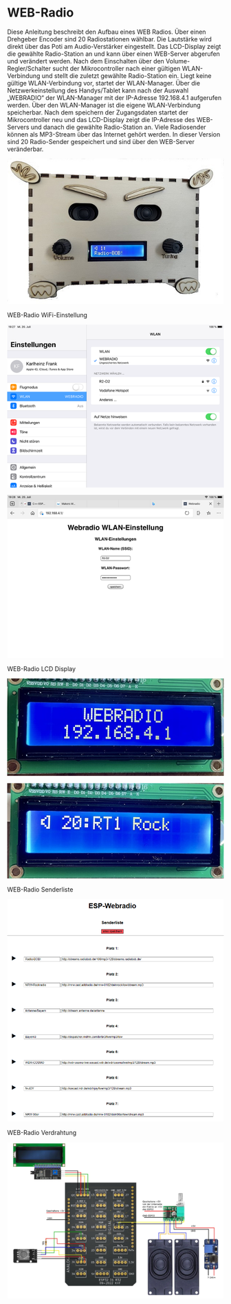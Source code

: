 # WEB-Radio
Diese Anleitung beschreibt den Aufbau eines WEB Radios. Über einen Drehgeber Encoder sind 20 Radiostationen wählbar. 
Die Lautstärke wird direkt über das Poti am Audio-Verstärker eingestellt. Das LCD-Display zeigt die gewählte Radio-Station 
an und kann über einen WEB-Server abgerufen und verändert werden. Nach dem Einschalten über den Volume-Regler/Schalter sucht 
der Mikrocontroller nach einer gültigen WLAN-Verbindung und stellt die zuletzt gewählte Radio-Station ein. Liegt keine gültige 
WLAN-Verbindung vor, startet der WLAN-Manager. Über die Netzwerkeinstellung des Handys/Tablet kann nach der Auswahl „WEBRADIO“ 
der WLAN-Manager mit der IP-Adresse 192.168.4.1 aufgerufen werden. Über den WLAN-Manager ist die eigene WLAN-Verbindung speicherbar.
Nach dem speichern der Zugangsdaten startet der Mikrocontroller neu und das LCD-Display zeigt die IP-Adresse des WEB-Servers und 
danach die gewählte Radio-Station an. Viele Radiosender können als MP3-Stream über das Internet gehört werden. In dieser Version 
sind 20 Radio-Sender gespeichert und sind über den WEB-Server veränderbar.

![webradio1](https://github.com/frankyhub/WEB-Radio/blob/main/Pics/webradio.jpg)



WEB-Radio WiFi-Einstellung


![webradio2](https://github.com/frankyhub/WEB-Radio/blob/main/Pics/WEBRADIO_AP1.png)


![webradio2](https://github.com/frankyhub/WEB-Radio/blob/main/Pics/WEBRADIO_AP3.png)



WEB-Radio LCD Display


![webradio2](https://github.com/frankyhub/WEB-Radio/blob/main/Pics/webradio1.JPG)


![webradio2](https://github.com/frankyhub/WEB-Radio/blob/main/Pics/webradio2.JPG)



WEB-Radio Senderliste


![webradio2](https://github.com/frankyhub/WEB-Radio/blob/main/Pics/webradio-sender.png)



WEB-Radio Verdrahtung


![webradio2](https://github.com/frankyhub/WEB-Radio/blob/main/Pics/webradio_fritzing_gr.jpg)





